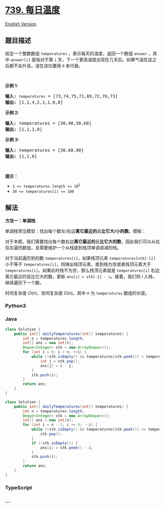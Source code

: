 # [739. 每日温度](https://leetcode.cn/problems/daily-temperatures)

[English Version](/solution/0700-0799/0739.Daily%20Temperatures/README_EN.md)

## 题目描述

<!-- 这里写题目描述 -->

<p>给定一个整数数组&nbsp;<code>temperatures</code>&nbsp;，表示每天的温度，返回一个数组&nbsp;<code>answer</code>&nbsp;，其中&nbsp;<code>answer[i]</code>&nbsp;是指对于第 <code>i</code> 天，下一个更高温度出现在几天后。如果气温在这之后都不会升高，请在该位置用&nbsp;<code>0</code> 来代替。</p>

<p>&nbsp;</p>

<p><strong>示例 1:</strong></p>

<pre>
<strong>输入:</strong> <code>temperatures</code> = [73,74,75,71,69,72,76,73]
<strong>输出:</strong>&nbsp;[1,1,4,2,1,1,0,0]
</pre>

<p><strong>示例 2:</strong></p>

<pre>
<strong>输入:</strong> temperatures = [30,40,50,60]
<strong>输出:</strong>&nbsp;[1,1,1,0]
</pre>

<p><strong>示例 3:</strong></p>

<pre>
<strong>输入:</strong> temperatures = [30,60,90]
<strong>输出: </strong>[1,1,0]</pre>

<p>&nbsp;</p>

<p><strong>提示：</strong></p>

<ul>
	<li><code>1 &lt;=&nbsp;temperatures.length &lt;= 10<sup>5</sup></code></li>
	<li><code>30 &lt;=&nbsp;temperatures[i]&nbsp;&lt;= 100</code></li>
</ul>

## 解法

<!-- 这里可写通用的实现逻辑 -->

**方法一：单调栈**

单调栈常见模型：找出每个数左/右边**离它最近的**且**比它大/小的数**。模板：



对于本题，我们需要找出每个数右边**离它最近的**且**比它大的数**，因此我们可以从右往左遍历数组，且需要维护一个从栈底到栈顶单调递减的栈。

对于当前遍历到的数 `temperatures[i]`，如果栈顶元素 `temperatures[stk[-1]]` 小于等于 `temperatures[i]`，则弹出栈顶元素，直到栈为空或者栈顶元素大于 `temperatures[i]`。如果此时栈不为空，那么栈顶元素就是 `temperatures[i]` 右边离它最近的且比它大的数，更新 `ans[i] = stk[-1] - i`。接着，我们将 $i$ 入栈，继续遍历下一个数。

时间复杂度 $O(n)$，空间复杂度 $O(n)$。其中 $n$ 为 `temperatures` 数组的长度。

<!-- tabs:start -->

### **Python3**

<!-- 这里可写当前语言的特殊实现逻辑 -->





### **Java**

<!-- 这里可写当前语言的特殊实现逻辑 -->

```java
class Solution {
    public int[] dailyTemperatures(int[] temperatures) {
        int n = temperatures.length;
        int[] ans = new int[n];
        Deque<Integer> stk = new ArrayDeque<>();
        for (int i = 0; i < n; ++i) {
            while (!stk.isEmpty() && temperatures[stk.peek()] < temperatures[i]) {
                int j = stk.pop();
                ans[j] = i - j;
            }
            stk.push(i);
        }
        return ans;
    }
}
```

```java
class Solution {
    public int[] dailyTemperatures(int[] temperatures) {
        int n = temperatures.length;
        Deque<Integer> stk = new ArrayDeque<>();
        int[] ans = new int[n];
        for (int i = n - 1; i >= 0; --i) {
            while (!stk.isEmpty() && temperatures[stk.peek()] <= temperatures[i]) {
                stk.pop();
            }
            if (!stk.isEmpty()) {
                ans[i] = stk.peek() - i;
            }
            stk.push(i);
        }
        return ans;
    }
}
```



<!-- 这里可写当前语言的特殊实现逻辑 -->



















### **TypeScript**



### **...**

```

```


